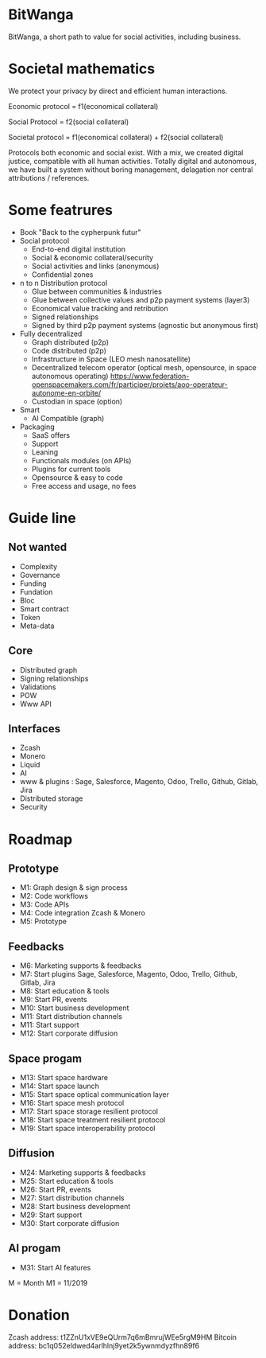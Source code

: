 # BitWanga

BitWanga, a short path to value for social activities, including business.

# Societal mathematics

We protect your privacy by direct and efficient human interactions.

Economic protocol = f1(economical collateral)

Social Protocol = f2(social collateral)

Societal protocol = f1(economical collateral) + f2(social collateral)

Protocols both economic and social exist.
With a mix, we created digital justice, compatible with all human activities.
Totally digital and autonomous, we have built a system without boring management, delagation nor central attributions / references.

# Some featrures

* Book "Back to the cypherpunk futur"
* Social protocol
   * End-to-end digital institution
   * Social & economic collateral/security
   * Social activities and links (anonymous)
   * Confidential zones
* n to n Distribution protocol
   * Glue between communities & industries
   * Glue between collective values and p2p payment systems (layer3)
   * Economical value tracking and retribution
   * Signed relationships
   * Signed by third p2p payment systems (agnostic but anonymous first)
* Fully decentralized
   * Graph distributed (p2p)
   * Code distributed (p2p)
   * Infrastructure in Space (LEO mesh nanosatellite)
   * Decentralized telecom operator (optical mesh, opensource, in space autonomous operating) https://www.federation-openspacemakers.com/fr/participer/projets/aoo-operateur-autonome-en-orbite/
   * Custodian in space (option)
* Smart
   * AI Compatible (graph)
* Packaging
   * SaaS offers
   * Support
   * Leaning
   * Functionals modules (on APIs)
   * Plugins for current tools
   * Opensource & easy to code
   * Free access and usage, no fees

# Guide line

## Not wanted

* Complexity
* Governance
* Funding
* Fundation
* Bloc
* Smart contract
* Token
* Meta-data

## Core

* Distributed graph
* Signing relationships
* Validations
* POW
* Www API

## Interfaces

* Zcash
* Monero
* Liquid
* AI
* www & plugins : Sage, Salesforce, Magento, Odoo, Trello, Github, Gitlab, Jira
* Distributed storage
* Security

# Roadmap

## Prototype

* M1: Graph design & sign process
* M2: Code workflows
* M3: Code APIs
* M4: Code integration Zcash & Monero
* M5: Prototype

## Feedbacks

* M6: Marketing supports & feedbacks
* M7: Start plugins Sage, Salesforce, Magento, Odoo, Trello, Github, Gitlab, Jira
* M8: Start education & tools
* M9: Start PR, events
* M10: Start business development
* M11: Start distribution channels
* M11: Start support
* M12: Start corporate diffusion

## Space progam

* M13: Start space hardware
* M14: Start space launch
* M15: Start space optical communication layer
* M16: Start space mesh protocol
* M17: Start space storage resilient protocol
* M18: Start space treatment resilient protocol
* M19: Start space interoperability protocol

## Diffusion

* M24: Marketing supports & feedbacks
* M25: Start education & tools
* M26: Start PR, events
* M27: Start distribution channels
* M28: Start business development
* M29: Start support
* M30: Start corporate diffusion

## AI progam

* M31: Start AI features

M = Month
M1 = 11/2019


# Donation

Zcash address: t1ZZnU1xVE9eQUrm7q6mBmrujWEe5rgM9HM
Bitcoin address: bc1q052eldwed4arlhlnj9yet2k5ywnmdyzfhn89f6
